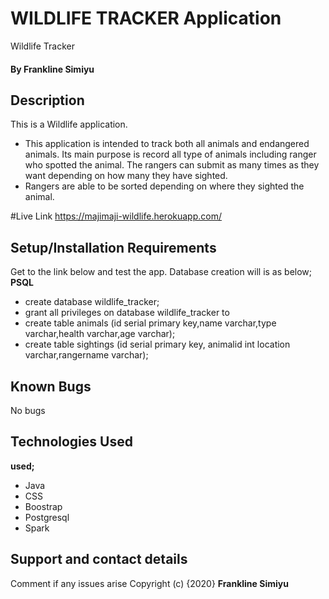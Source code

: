 
# WILDLIFE TRACKER  Application
Wildlife Tracker
#### By **Frankline Simiyu**
## Description
This is a Wildlife application.
* This application is intended to track both all animals and endangered animals.
Its main purpose is record all type of animals including ranger who spotted the animal.
The rangers can submit as many times as they want depending on how many they have sighted.
* Rangers are able to be sorted depending on where they sighted the animal.


#Live Link
   https://majimaji-wildlife.herokuapp.com/

## Setup/Installation Requirements

Get to the link below and test the app. Database creation will is as below;
**PSQL**
* create database wildlife_tracker;
* grant all privileges on database wildlife_tracker to <username>
* create table animals (id serial primary key,name varchar,type varchar,health varchar,age varchar);
* create table sightings (id serial primary key, animalid int location varchar,rangername varchar);

## Known Bugs
No bugs
## Technologies Used
**used;**
* Java
* CSS
* Boostrap
* Postgresql
* Spark
## Support and contact details
Comment if any issues arise
Copyright (c) {2020} **Frankline Simiyu**

